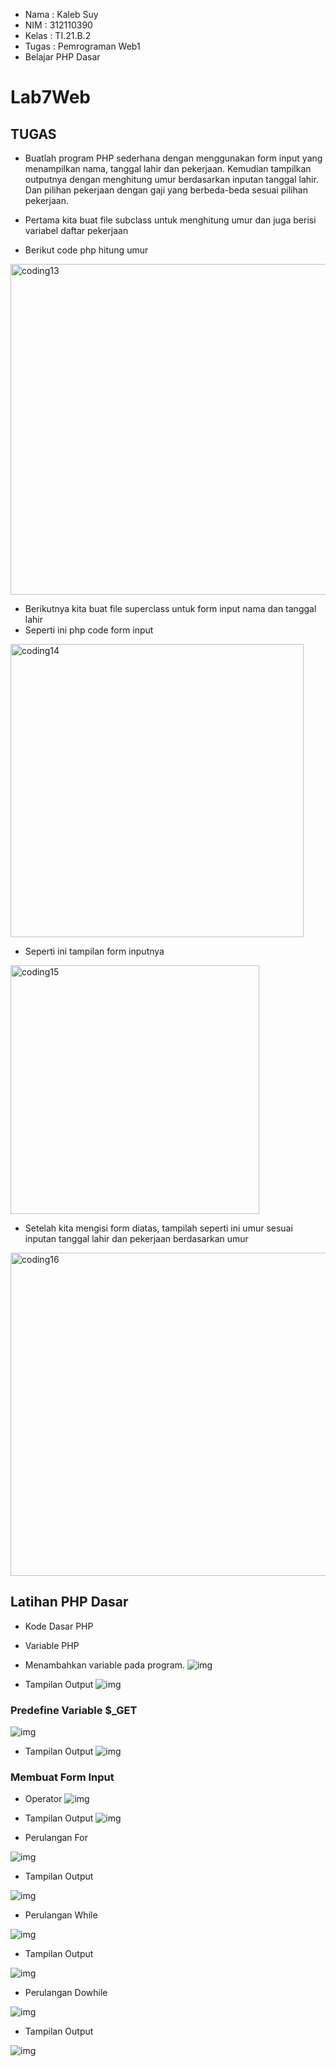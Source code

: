 - Nama  : Kaleb Suy
- NIM   : 312110390
- Kelas : TI.21.B.2
- Tugas : Pemrograman Web1
- Belajar PHP Dasar

# Lab7Web

## TUGAS
- Buatlah program PHP sederhana dengan menggunakan form input yang menampilkan nama, tanggal lahir dan pekerjaan. Kemudian tampilkan outputnya dengan menghitung umur berdasarkan inputan tanggal lahir. Dan pilihan pekerjaan dengan gaji yang berbeda-beda sesuai pilihan pekerjaan.

- Pertama kita buat file subclass untuk menghitung umur dan juga berisi variabel daftar pekerjaan
- Berikut code php hitung umur

<img width="529" alt="coding13" src="https://user-images.githubusercontent.com/92831647/203472038-95a00a91-9225-4c94-b744-a004ab3ae01a.png">

- Berikutnya kita buat file superclass untuk form input nama dan tanggal lahir
- Seperti ini php code form input

<img width="469" alt="coding14" src="https://user-images.githubusercontent.com/92831647/203472044-5b3f5608-1063-4354-83ad-102a10cb265f.png">

- Seperti ini tampilan form inputnya

<img width="398" alt="coding15" src="https://user-images.githubusercontent.com/92831647/203472047-c961e4dd-c7ef-4dfb-b2f6-d8dc43ad7117.png">

- Setelah kita mengisi form diatas, tampilah seperti ini umur sesuai inputan tanggal lahir dan pekerjaan berdasarkan umur

<img width="517" alt="coding16" src="https://user-images.githubusercontent.com/92831647/203472049-03eab073-d24d-439e-b1ed-b07e96d7a41f.png">

## Latihan PHP Dasar
- Kode Dasar PHP
- Variable PHP
- Menambahkan variable pada program.
![img](gambar_p7/coding1.png)

- Tampilan Output
![img](gambar_p7/coding2.png)

### Predefine Variable $_GET
![img](gambar_p7/coding3.png)

- Tampilan Output
![img](gambar_p7/coding4.png)

### Membuat Form Input
- Operator
![img](gambar_p7/coding5.png)

- Tampilan Output
![img](gambar_p7/coding6.png)

- Perulangan For

![img](gambar_p7/coding7.png)

- Tampilan Output

![img](gambar_p7/coding8.png)

- Perulangan While

![img](gambar_p7/coding9.png)

- Tampilan Output

![img](gambar_p7/coding10.png)

- Perulangan Dowhile

![img](gambar_p7/coding11.png)

- Tampilan Output

![img](gambar_p7/coding12.png)
